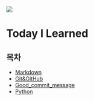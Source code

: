 <img src="https://capsule-render.vercel.app/api?type=waving&color=auto&height=200&section=header&text=Jeonghwan_TIL&fontSize=90">

# Today I Learned

## 목차

- [Markdown](markdown.md)
- [Git&GitHub](\01_Git_Github\git_github.md)
- [Good_commit_message](\01_Git_Github\good_commit_message.md)
- [Python](02_PYTHON\python.md)
